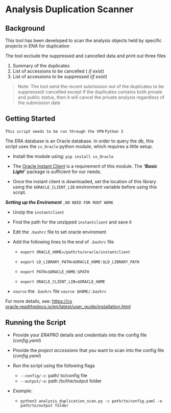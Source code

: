﻿
# Analysis Duplication Scanner

## Background
This tool has been developed to scan the analysis objects held by specific projects in ENA for duplication

The tool exclude the suppressed and cancelled data and print out three files
1. Summary of the duplicates 
2. List of accessions to be cancelled ( *if exist*) 
3. List of accessions to be suppressed (*if exist*)

>Note: The tool send the recent submission out of the duplicates to be suppressed/ cancelled except if the duplicates contains both private and public status, then it will cancel the private analysis regardless of the submission date 
## Getting Started

`This script needs to be run through the VPN`
```Python 3```

The ERA database is an Oracle database. In order to query the db, this script uses the `cx_Oracle` python module, which requires a little setup.

 - Install the module using:  `pip install cx_Oracle`

 - The [Oracle Instant Client](https://www.oracle.com/database/technologies/instant-client.html) is a requirement of this module. The ***‘Basic Light’*** package is sufficient for our needs.

 - Once the instant client is downloaded, set the location of this library using the `$ORACLE_CLIENT_LIB` environment variable before using this script.
 
 ***Setting up the Enviroment***
	 `,NO NEED FOR ROOT WORK`
 - Unzip the `instantclient`
 - Find the path for the unzipped `instantclient`  and save it
 - Edit the `.bashrc` file to set oracle enviroment

 

 - Add the following lines to the end of `.bashrc` file
	 - `export ORACLE_HOME=/path/to/oracle/instantclient`
	 - `export LD_LIBRARY_PATH=$ORACLE_HOME:$LD_LIBRARY_PATH`	   		 	  

	 - `export PATH=$ORACLE_HOME:$PATH`
 		

	 - `export ORACLE_CLIENT_LIB=$ORACLE_HOME`
 

 - `source` the `.bashrc` file
`source $HOME/.bashrc`

    
For more details, see: [https://cx oracle.readthedocs.io/en/latest/user_guide/installation.html](https://cxoracle.readthedocs.io/en/latest/user_guide/installation.html)

## Running the Script

 - Provide your *ERAPRO* details and credentials into the config file (*config.yaml*)
 - Provide the *project accessions* that you want to scan into the config file (*config.yaml*)
 - Run the script using the following flags
 
	 - `--config/-c`: path/ to/config file
	 - `--output/-o`: path /to/the/output folder
 - *Example:*
	 - `python3 analysis_duplication_scan.py -c path/to/config.yaml -o path/to/output folder`



 


